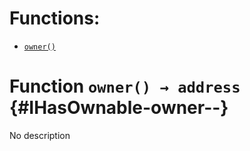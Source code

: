 

# Functions:
- [`owner()`](#IHasOwnable-owner--)



# Function `owner() → address` {#IHasOwnable-owner--}
No description




